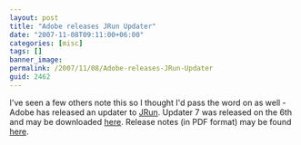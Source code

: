 ```yaml
---
layout: post
title: "Adobe releases JRun Updater"
date: "2007-11-08T09:11:00+06:00"
categories: [misc]
tags: []
banner_image: 
permalink: /2007/11/08/Adobe-releases-JRun-Updater
guid: 2462
---
```


I've seen a few others note this so I thought I'd pass the word on as well - Adobe has released an updater to <a href="http://www.adobe.com/products/jrun/">JRun</a>. Updater 7 was released on the 6th and may be downloaded <a href="http://www.adobe.com/support/jrun/updaters.html">here</a>. Release notes (in PDF format) may be found <a href="http://www.adobe.com/support/documentation/en/jrun/4/updater7/releasenotes_4_updater7.pdf">here</a>.